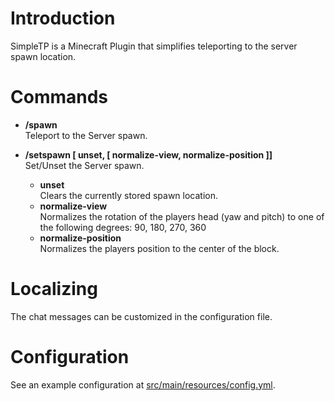 # Introduction 
SimpleTP is a Minecraft Plugin that simplifies teleporting to the server spawn location.

# Commands
* **/spawn** <br>
  Teleport to the Server spawn.

* **/setspawn [ unset, [ normalize-view, normalize-position ]]** <br>
  Set/Unset the Server spawn.
  - **unset** <br>
    Clears the currently stored spawn location.
  - **normalize-view** <br>
    Normalizes the rotation of the players head (yaw and pitch) to one of the following degrees: 90, 180, 270, 360
  - **normalize-position** <br>
    Normalizes the players position to the center of the block.

# Localizing
The chat messages can be customized in the configuration file.

# Configuration
See an example configuration at [src/main/resources/config.yml](src/main/resources/config.yml).